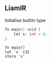 LiamIR
------

Initialise builtin type
```c
fn main() void {
    let x: int = 0;
}
```

```
fn main()
let `x` i32
store 'x' 
```
